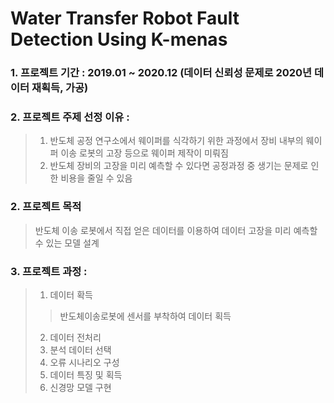 # Water Transfer Robot Fault Detection Using K-menas
### 1. 프로젝트 기간 : 2019.01 ~ 2020.12 (데이터 신뢰성 문제로 2020년 데이터 재획득, 가공) 
### 2. 프로젝트 주제 선정 이유 : 
> 1. 반도체 공정 연구소에서 웨이퍼를 식각하기 위한 과정에서 장비 내부의 웨이퍼 이송 로봇의 고장 등으로 웨이퍼 제작이 미뤄짐
> 2. 반도체 장비의 고장을 미리 예측할 수 있다면 공정과정 중 생기는 문제로 인한 비용을 줄일 수 있음

### 2. 프로젝트 목적
> 반도체 이송 로봇에서 직접 얻은 데이터를 이용하여 데이터 고장을 미리 예측할 수 있는 모델 설계

### 3. 프로젝트 과정 : 
> 1. 데이터 확득<br>
  >> 반도체이송로봇에 센서를 부착하여 데이터 획득
> 2. 데이터 전처리
> 3. 분석 데이터 선택
> 4. 오류 시나리오 구성
> 5. 데이터 특징 및 획득
> 6. 신경망 모델 구현
